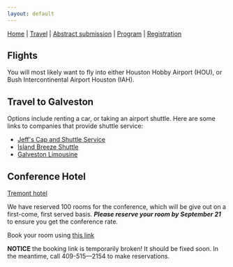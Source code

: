 ```yaml
---
layout: default
---
```


[Home](./) | [Travel](./travel) | [Abstract submission](./submissions) | [Program](./program) | [Registration](./registration)

## Flights

You will most likely want to fly into either Houston Hobby Airport (HOU), or Bush Intercontinental Airport Houston (IAH).

## Travel to Galveston

Options include renting a car, or taking an airport shuttle. Here are some links to companies that provide shuttle service:

  - [Jeff's Cap and Shuttle Service](http://www.jeffsshuttle.com/)
  - [Island Breeze Shuttle](https://www.islandbreezeshuttle.com/)
  - [Galveston Limousine](http://www.galvestonlimo.com/airport-shuttle.asp)

## Conference Hotel

[Tremont hotel](http://www.thetremonthouse.com/)

We have reserved 100 rooms for the conference, which will be give out on a first-come, first served basis. ***Please reserve your room by September 21*** to ensure you get the conference rate.

Book your room using [this link](https://www.wyndhamhotels.com/wyndham-grand/galveston-texas/the-tremont-house-a-wyndham-grand-hotel/rooms-rates?brand_id=WY&brand_tier=hr&checkin_date=10/14/2018&checkout_date=10/19/2018&useWRPoints=false&children=0&group_code=1014496PH)

**NOTICE** the booking link is temporarily broken! It should be fixed soon. In the meantime, call 409-515—2154 to make reservations.